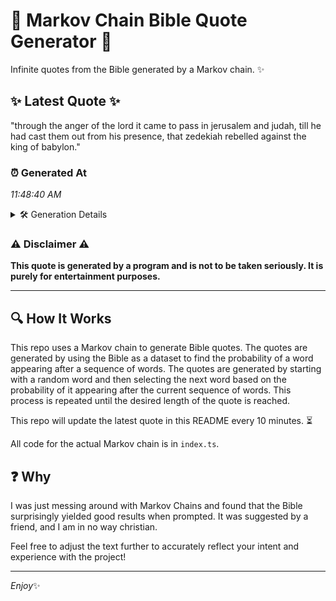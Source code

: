 # 📖 Markov Chain Bible Quote Generator 📖

Infinite quotes from the Bible generated by a Markov chain. ✨

## ✨ Latest Quote ✨
"through the anger of the lord it came to pass in jerusalem and judah, till he had cast them out from his presence, that zedekiah rebelled against the king of babylon."

### ⏰ Generated At
*11:48:40 AM*

<details>
    <summary>🛠️ Generation Details</summary>
    <p>
        <strong>🌱 Seed:</strong> through<br>
        <strong>🔄 Iterations:</strong> 30<br>
        <strong>📜 Context History:</strong><br>[ through ]: the<br>[ through, the ]: anger<br>[ through, the, anger ]: of<br>[ through, the, anger, of ]: the<br>[ through, the, anger, of, the ]: lord<br>[ through, the, anger, of, the, lord ]: it<br>[ the, anger, of, the, lord, it ]: came<br>[ anger, of, the, lord, it, came ]: to<br>[ of, the, lord, it, came, to ]: pass<br>[ the, lord, it, came, to, pass ]: in<br>[ lord, it, came, to, pass, in ]: jerusalem<br>[ it, came, to, pass, in, jerusalem ]: and<br>[ came, to, pass, in, jerusalem, and ]: judah,<br>[ to, pass, in, jerusalem, and, judah, ]: till<br>[ pass, in, jerusalem, and, judah,, till ]: he<br>[ in, jerusalem, and, judah,, till, he ]: had<br>[ jerusalem, and, judah,, till, he, had ]: cast<br>[ and, judah,, till, he, had, cast ]: them<br>[ judah,, till, he, had, cast, them ]: out<br>[ till, he, had, cast, them, out ]: from<br>[ he, had, cast, them, out, from ]: his<br>[ had, cast, them, out, from, his ]: presence,<br>[ cast, them, out, from, his, presence, ]: that<br>[ them, out, from, his, presence,, that ]: zedekiah<br>[ out, from, his, presence,, that, zedekiah ]: rebelled<br>[ from, his, presence,, that, zedekiah, rebelled ]: against<br>[ his, presence,, that, zedekiah, rebelled, against ]: the<br>[ presence,, that, zedekiah, rebelled, against, the ]: king<br>[ that, zedekiah, rebelled, against, the, king ]: of<br>[ zedekiah, rebelled, against, the, king, of ]: babylon.<br>
    </p>
</details>

### ⚠️ Disclaimer ⚠️
**This quote is generated by a program and is not to be taken seriously. It is purely for entertainment purposes.**

---

## 🔍 How It Works

This repo uses a Markov chain to generate Bible quotes. The quotes are generated by using the Bible as a dataset to find the probability of a word appearing after a sequence of words. The quotes are generated by starting with a random word and then selecting the next word based on the probability of it appearing after the current sequence of words. This process is repeated until the desired length of the quote is reached.

This repo will update the latest quote in this README every 10 minutes. ⏳

All code for the actual Markov chain is in `index.ts`.

## ❓ Why

I was just messing around with Markov Chains and found that the Bible surprisingly yielded good results when prompted. 
It was suggested by a friend, and I am in no way christian.

Feel free to adjust the text further to accurately reflect your intent and experience with the project!

---

*Enjoy*✨
